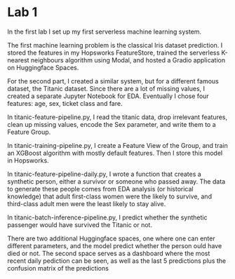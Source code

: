# Lab 1
In the first lab I set up my first serverless machine learning system.

The first machine learning problem is the classical Iris dataset prediction. I stored the features in my Hopsworks FeatureStore, trained the serverless K-nearest neighbours algorithm using Modal, and hosted a Gradio application on Huggingface Spaces.

For the second part, I created a similar system, but for a different famous dataset, the Titanic dataset. Since there are a lot of missing values, I created a separate Jupyter Notebook for EDA. Eventually I chose four features: age, sex, ticket class and fare.

In titanic-feature-pipeline.py, I read the titanic data, drop irrelevant features, clean up missing values, encode the Sex parameter, and write them to a Feature Group.

In titanic-training-pipeline.py, I create a Feature View of the Group, and train an XGBoost algorithm with mostly default features. Then I store this model in Hopsworks.

In titanic-feature-pipeline-daily.py, I wrote a function that creates a synthetic person, either a survivor or someone who passed away. The data to generate these people comes from EDA analysis (or historical knowledge) that adult first-class women were the likely to survive, and third-class adult men were the least likely to stay alive.

In titanic-batch-inference-pipeline.py, I predict whether the synthetic passenger would have survived the Titanic or not.

There are two additional Huggingface spaces, one where one can enter different parameters, and the model predict whether the person ould have died or not.
The second space serves as a dashboard where the most recent daily pediction can be seen, as well as the last 5 predictions plus the confusion matrix of the predictions
